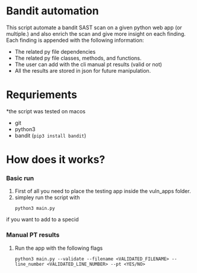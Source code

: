 # Bandit automation

This script automate a bandit SAST scan on a given python web app (or multiple.) and also enrich the scan and give more insight on each finding.
Each finding is appended with the following information:
* The related py file dependencies
* The related py file classes, methods, and functions.
* The user can add with the cli manual pt results (valid or not)
* All the results are stored in json for future manipulation.

# Requriements

*the script was tested on macos 
* git
* python3
* bandit (```pip3 install bandit```)

# How does it works?

### Basic run

1. First of all you need to place the testing app inside the vuln_apps folder.
2. simpley run the script with
    ```
    python3 main.py
    ```
 if you want to add to a specid
 
 ### Manual PT results
 1. Run the app with the following flags
    ```
    python3 main.py --validate --filename <VALIDATED_FILENAME> --line_number <VALIDATED_LINE_NUMBER> --pt <YES/NO>
    ```
